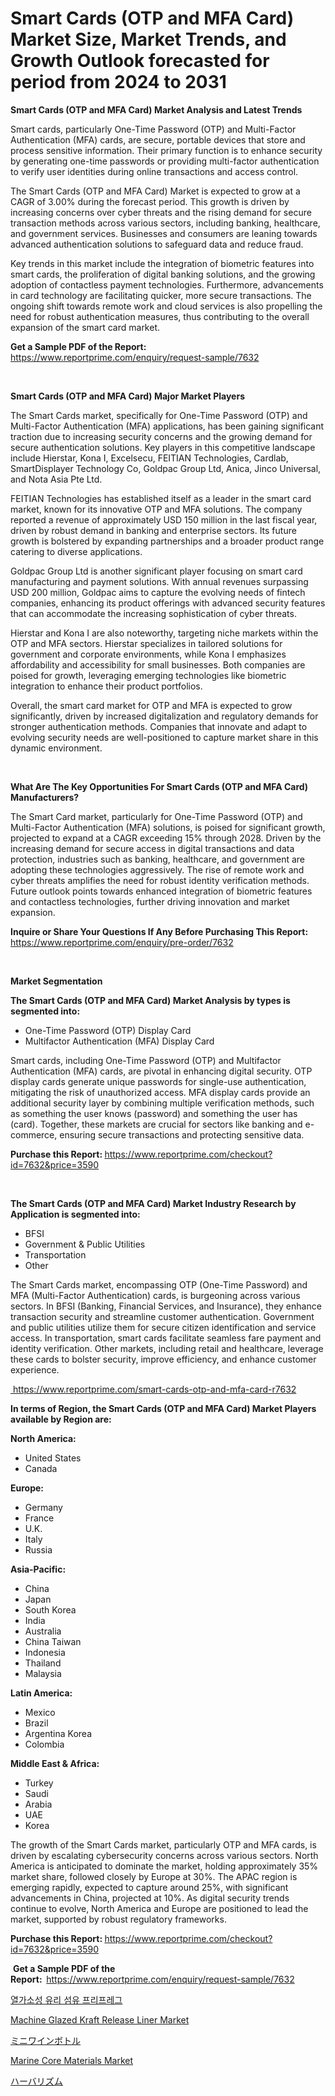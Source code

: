 <p><h1>Smart Cards (OTP and MFA Card) Market Size, Market Trends, and Growth Outlook forecasted for period from 2024 to 2031</h1></p><p><strong>Smart Cards (OTP and MFA Card) Market Analysis and Latest Trends</strong></p>
<p><p>Smart cards, particularly One-Time Password (OTP) and Multi-Factor Authentication (MFA) cards, are secure, portable devices that store and process sensitive information. Their primary function is to enhance security by generating one-time passwords or providing multi-factor authentication to verify user identities during online transactions and access control.</p><p>The Smart Cards (OTP and MFA Card) Market is expected to grow at a CAGR of 3.00% during the forecast period. This growth is driven by increasing concerns over cyber threats and the rising demand for secure transaction methods across various sectors, including banking, healthcare, and government services. Businesses and consumers are leaning towards advanced authentication solutions to safeguard data and reduce fraud.</p><p>Key trends in this market include the integration of biometric features into smart cards, the proliferation of digital banking solutions, and the growing adoption of contactless payment technologies. Furthermore, advancements in card technology are facilitating quicker, more secure transactions. The ongoing shift towards remote work and cloud services is also propelling the need for robust authentication measures, thus contributing to the overall expansion of the smart card market.</p></p>
<p><strong>Get a Sample PDF of the Report:&nbsp;</strong> <a href="https://www.reportprime.com/enquiry/request-sample/7632">https://www.reportprime.com/enquiry/request-sample/7632</a></p>
<p>&nbsp;</p>
<p><strong>Smart Cards (OTP and MFA Card) Major Market Players</strong></p>
<p><p>The Smart Cards market, specifically for One-Time Password (OTP) and Multi-Factor Authentication (MFA) applications, has been gaining significant traction due to increasing security concerns and the growing demand for secure authentication solutions. Key players in this competitive landscape include Hierstar, Kona I, Excelsecu, FEITIAN Technologies, Cardlab, SmartDisplayer Technology Co, Goldpac Group Ltd, Anica, Jinco Universal, and Nota Asia Pte Ltd.</p><p>FEITIAN Technologies has established itself as a leader in the smart card market, known for its innovative OTP and MFA solutions. The company reported a revenue of approximately USD 150 million in the last fiscal year, driven by robust demand in banking and enterprise sectors. Its future growth is bolstered by expanding partnerships and a broader product range catering to diverse applications.</p><p>Goldpac Group Ltd is another significant player focusing on smart card manufacturing and payment solutions. With annual revenues surpassing USD 200 million, Goldpac aims to capture the evolving needs of fintech companies, enhancing its product offerings with advanced security features that can accommodate the increasing sophistication of cyber threats.</p><p>Hierstar and Kona I are also noteworthy, targeting niche markets within the OTP and MFA sectors. Hierstar specializes in tailored solutions for government and corporate environments, while Kona I emphasizes affordability and accessibility for small businesses. Both companies are poised for growth, leveraging emerging technologies like biometric integration to enhance their product portfolios.</p><p>Overall, the smart card market for OTP and MFA is expected to grow significantly, driven by increased digitalization and regulatory demands for stronger authentication methods. Companies that innovate and adapt to evolving security needs are well-positioned to capture market share in this dynamic environment.</p></p>
<p>&nbsp;</p>
<p><strong>What Are The Key Opportunities For Smart Cards (OTP and MFA Card) Manufacturers?</strong></p>
<p><p>The Smart Card market, particularly for One-Time Password (OTP) and Multi-Factor Authentication (MFA) solutions, is poised for significant growth, projected to expand at a CAGR exceeding 15% through 2028. Driven by the increasing demand for secure access in digital transactions and data protection, industries such as banking, healthcare, and government are adopting these technologies aggressively. The rise of remote work and cyber threats amplifies the need for robust identity verification methods. Future outlook points towards enhanced integration of biometric features and contactless technologies, further driving innovation and market expansion.</p></p>
<p><strong>Inquire or Share Your Questions If Any Before Purchasing This Report:</strong> <a href="https://www.reportprime.com/enquiry/pre-order/7632">https://www.reportprime.com/enquiry/pre-order/7632</a></p>
<p>&nbsp;</p>
<p><strong>Market Segmentation</strong></p>
<p><strong>The Smart Cards (OTP and MFA Card) Market Analysis by types is segmented into:</strong></p>
<p><ul><li>One-Time Password (OTP) Display Card</li><li>Multifactor Authentication (MFA) Display Card</li></ul></p>
<p><p>Smart cards, including One-Time Password (OTP) and Multifactor Authentication (MFA) cards, are pivotal in enhancing digital security. OTP display cards generate unique passwords for single-use authentication, mitigating the risk of unauthorized access. MFA display cards provide an additional security layer by combining multiple verification methods, such as something the user knows (password) and something the user has (card). Together, these markets are crucial for sectors like banking and e-commerce, ensuring secure transactions and protecting sensitive data.</p></p>
<p><strong>Purchase this Report:&nbsp;</strong><a href="https://www.reportprime.com/checkout?id=7632&price=3590">https://www.reportprime.com/checkout?id=7632&price=3590</a></p>
<p>&nbsp;</p>
<p><strong>The Smart Cards (OTP and MFA Card) Market Industry Research by Application is segmented into:</strong></p>
<p><ul><li>BFSI</li><li>Government & Public Utilities</li><li>Transportation</li><li>Other</li></ul></p>
<p><p>The Smart Cards market, encompassing OTP (One-Time Password) and MFA (Multi-Factor Authentication) cards, is burgeoning across various sectors. In BFSI (Banking, Financial Services, and Insurance), they enhance transaction security and streamline customer authentication. Government and public utilities utilize them for secure citizen identification and service access. In transportation, smart cards facilitate seamless fare payment and identity verification. Other markets, including retail and healthcare, leverage these cards to bolster security, improve efficiency, and enhance customer experience.</p></p>
<p><a href="https://www.reportprime.com/smart-cards-otp-and-mfa-card-r7632">&nbsp;https://www.reportprime.com/smart-cards-otp-and-mfa-card-r7632</a></p>
<p><strong>In terms of Region, the Smart Cards (OTP and MFA Card) Market Players available by Region are:</strong></p>
<p>
    <p> <strong> North America: </strong>
        <ul>
            <li>United States</li>
            <li>Canada</li>
        </ul>
        </p> 
    <p> <strong> Europe: </strong>
        <ul>
            <li>Germany</li>
            <li>France</li>
            <li>U.K.</li>
            <li>Italy</li>
            <li>Russia</li>
        </ul>
        </p> 
    <p> <strong> Asia-Pacific: </strong>
        <ul>
            <li>China</li>
            <li>Japan</li>
            <li>South Korea</li>
            <li>India</li>
            <li>Australia</li>
            <li>China Taiwan</li>
            <li>Indonesia</li>
            <li>Thailand</li>
            <li>Malaysia</li>
        </ul>
        </p> 
    <p> <strong> Latin America: </strong>
        <ul>
            <li>Mexico</li>
            <li>Brazil</li>
            <li>Argentina Korea</li>
            <li>Colombia</li>
        </ul>
        </p> 
    <p> <strong> Middle East & Africa: </strong>
        <ul>
            <li>Turkey</li>
            <li>Saudi</li>
            <li>Arabia</li>
            <li>UAE</li>
            <li>Korea</li>
        </ul>
    </p>
    </p>
<p><p>The growth of the Smart Cards market, particularly OTP and MFA cards, is driven by escalating cybersecurity concerns across various sectors. North America is anticipated to dominate the market, holding approximately 35% market share, followed closely by Europe at 30%. The APAC region is emerging rapidly, expected to capture around 25%, with significant advancements in China, projected at 10%. As digital security trends continue to evolve, North America and Europe are positioned to lead the market, supported by robust regulatory frameworks.</p></p>
<p><strong>Purchase this Report: </strong><a href="https://www.reportprime.com/checkout?id=7632&price=3590">https://www.reportprime.com/checkout?id=7632&price=3590</a></p>
<p>&nbsp;<strong>Get a Sample PDF of the Report:&nbsp;&nbsp;</strong><a href="https://www.reportprime.com/enquiry/request-sample/7632">https://www.reportprime.com/enquiry/request-sample/7632</a></p>
<p><strong></strong></p>
<p><p><a href="https://medium.com/@cearrahenry142024/thermo-plastic-glass-fiber-prepreg-market-%EC%9D%98-%EA%B8%80%EB%A1%9C%EB%B2%8C-%EC%8B%9C%EC%9E%A5-%EA%B0%9C%EC%9A%94%EB%8A%94-%EC%A0%84-%EC%84%B8%EA%B3%84-%EB%B0%8F-%EC%A3%BC%EC%9A%94-%EC%8B%9C%EC%9E%A5%EC%9D%98-%EC%82%B0%EC%97%85%EC%97%90-%EC%98%81%ED%96%A5%EC%9D%84-%EB%AF%B8%EC%B9%98%EB%8A%94-%EC%A3%BC%EC%9A%94-%ED%8A%B8%EB%A0%8C%EB%93%9C%EC%97%90-%EB%8C%80%ED%95%9C-%EB%8F%85%ED%8A%B9%ED%95%9C-e490ecd6dc97">열가소성 유리 섬유 프리프레그</a></p><p><a href="https://issuu.com/reportprime-2/docs/machine-glazed-kraft-release-liner-_d45c13d6447619">Machine Glazed Kraft Release Liner Market</a></p><p><a href="https://medium.com/@lavonnedefsmc/mini-wine-bottles-market-%E3%81%AE%E3%82%B0%E3%83%AD%E3%83%BC%E3%83%90%E3%83%AB%E5%B8%82%E5%A0%B4%E6%A6%82%E8%A6%81%E3%81%AF-%E4%B8%96%E7%95%8C%E3%81%8A%E3%82%88%E3%81%B3%E4%B8%BB%E8%A6%81%E5%B8%82%E5%A0%B4%E3%81%AB%E3%81%8A%E3%81%91%E3%82%8B%E6%A5%AD%E7%95%8C%E3%81%AB%E5%BD%B1%E9%9F%BF%E3%82%92%E4%B8%8E%E3%81%88%E3%82%8B%E4%B8%BB%E8%A6%81%E3%81%AA%E3%83%88%E3%83%AC%E3%83%B3%E3%83%89%E3%81%AB%E3%81%A4%E3%81%84%E3%81%A6-%E7%8B%AC%E8%87%AA%E3%81%AE%E8%A6%96%E7%82%B9%E3%82%92%E6%8F%90%E4%BE%9B%E3%81%97%E3%81%BE%E3%81%99-6ff606b345e3">ミニワインボトル</a></p><p><a href="https://medium.com/@kavonhansen2022/global-market-pulse-trends-and-growth-analysis-in-marine-core-materials-market-forecasted-for-cedde515fe58">Marine Core Materials Market</a></p><p><a href="https://medium.com/@lavonnedefsmc/herbalism-market-%E3%81%AE%E3%82%B0%E3%83%AD%E3%83%BC%E3%83%90%E3%83%AB%E5%B8%82%E5%A0%B4%E6%A6%82%E8%A6%81%E3%81%AF-%E4%B8%96%E7%95%8C%E3%81%8A%E3%82%88%E3%81%B3%E4%B8%BB%E8%A6%81%E5%B8%82%E5%A0%B4%E3%81%AB%E3%81%8A%E3%81%91%E3%82%8B%E6%A5%AD%E7%95%8C%E3%81%AB%E5%BD%B1%E9%9F%BF%E3%82%92%E4%B8%8E%E3%81%88%E3%82%8B%E4%B8%BB%E8%A6%81%E3%81%AA%E3%83%88%E3%83%AC%E3%83%B3%E3%83%89%E3%81%AB%E3%81%A4%E3%81%84%E3%81%A6-%E7%8B%AC%E8%87%AA%E3%81%AE%E8%A6%96%E7%82%B9%E3%82%92%E6%8F%90%E4%BE%9B%E3%81%97%E3%81%BE%E3%81%99-5fcf275184ae">ハーバリズム</a></p></p>